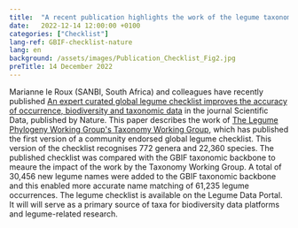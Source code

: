```yaml
---
title:  "A recent publication highlights the work of the legume taxonomy community"
date:   2022-12-14 12:00:00 +0100
categories: ["Checklist"]
lang-ref: GBIF-checklist-nature
lang: en
background: /assets/images/Publication_Checklist_Fig2.jpg
preTitle: 14 December 2022
---
```



Marianne le Roux (SANBI, South Africa) and colleagues have recently published [An expert curated global legume checklist improves the accuracy of occurrence, biodiversity and taxonomic data](https://www.nature.com/articles/s41597-022-01812-6) in the journal Scientific Data, published by Nature. This paper describes the work of [The Legume Phylogeny Working Group's Taxonomy Working Group](https://www.legumedata.org/working-groups/taxonomy/), which has published the first version of a community endorsed global legume checklist. This version of the checklist recognises 772 genera and 22,360 species. The published checklist was compared with the GBIF taxonomic backbone to meaure the impact of the work by the Taxonomy Working Group. A total of 30,456 new legume names were added to the GBIF taxonomic backbone and this enabled more accurate name matching of 61,235 legume occurrences. The legume checklist is available on the Legume Data Portal. It will will serve as a primary source of taxa for biodiversity data platforms and legume-related research.
